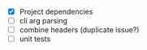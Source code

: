 - [x] Project dependencies
- [ ] cli arg parsing
- [ ] combine headers (duplicate issue?)
- [ ] unit tests
